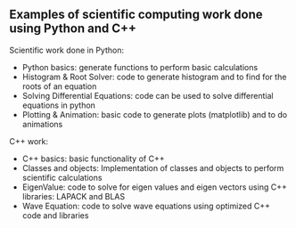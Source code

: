 ## Examples of scientific computing work done using Python and C++

Scientific work done in Python:

* Python basics: generate functions to perform basic calculations
* Histogram & Root Solver: code to generate histogram and to find for the roots of an equation
* Solving Differential Equations: code can be used to solve differential equations in python
* Plotting & Animation: basic code to generate plots (matplotlib) and to do animations

C++ work:
* C++ basics: basic functionality of C++
* Classes and objects: Implementation of classes and objects to perform scientific calculations
* EigenValue: code to solve for eigen values and eigen vectors using C++ libraries: LAPACK and BLAS
* Wave Equation: code to solve wave equations using optimized C++ code and libraries
